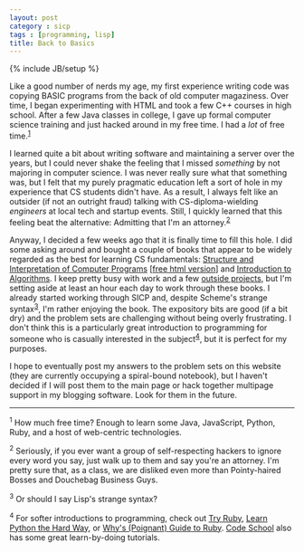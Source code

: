```yaml
---
layout: post
category : sicp
tags : [programming, lisp]
title: Back to Basics
---
```

{% include JB/setup %}

Like a good number of nerds my age, my first experience writing code was copying BASIC programs from the back of old computer magaziness. Over time, I began experimenting with HTML and took a few C++ courses in high school. After a few Java classes in college, I gave up formal computer science training and just hacked around in my free time. I had a *lot* of free time.<sup>[1](#fn1)</sup>

I learned quite a bit about writing software and maintaining a server over the years, but I could never shake the feeling that I missed *something* by not majoring in computer science. I was never really sure what that something was, but I felt that my purely pragmatic education left a sort of hole in my experience that CS students didn't have. As a result, I always felt like an outsider (if not an outright fraud) talking with CS-diploma-wielding *engineers* at local tech and startup events. Still, I quickly learned that this feeling beat the alternative: Admitting that I'm an attorney.<sup>[2](#fn2)</sup>

Anyway, I decided a few weeks ago that it is finally time to fill this hole. I did some asking around and bought a couple of books that appear to be widely regarded as the best for learning CS fundamentals: [Structure and Interpretation of Computer Programs][] [[free html version](http://mitpress.mit.edu/sicp/full-text/book/book.html)] and [Introduction to Algorithms][]. I keep pretty busy with work and a few [outside projects](http://teachprivacy.com), but I'm setting aside at least an hour each day to work through these books. I already started working through SICP and, despite Scheme's strange syntax<sup>[3](#fn3)</sup>, I'm rather enjoying the book. The expository bits are good (if a bit dry) and the problem sets are challenging without being overly frustrating. I don't think this is a particularly great introduction to programming for someone who is casually interested in the subject<sup>[4](#fn4)</sup>, but it is perfect for my purposes.

I hope to eventually post my answers to the problem sets on this website (they are currently occupying a spiral-bound notebook), but I haven't decided if I will post them to the main page or hack together multipage support in my blogging software. Look for them in the future. 

<hr/>

<span id="fn1"><sup>1</sup> How much free time? Enough to learn some Java, JavaScript, Python, Ruby, and a host of web-centric technologies.</span>

<span id="fn2"><sup>2</sup> Seriously, if you ever want a group of self-respecting hackers to ignore every word you say, just walk up to them and say you're an attorney. I'm pretty sure that, as a class, we are disliked even more than Pointy-haired Bosses and Douchebag Business Guys.</span>

<span id="fn3"><sup>3</sup> Or should I say Lisp's strange syntax?</span>

<span id="fn4"><sup>4</sup> For softer introductions to programming, check out [Try Ruby](http://tryruby.org), [Learn Python the Hard Way](http://learnpythonthehardway.org), or [Why's (Poignant) Guide to Ruby](http://mislav.uniqpath.com/poignant-guide). [Code School](http://www.codeschool.com/) also has some great learn-by-doing tutorials.</span>

[Structure and Interpretation of Computer Programs]: http://www.amazon.com/gp/product/0070004846/ref=as_li_ss_tl?ie=UTF8&tag=anthonypresti-20&linkCode=as2&camp=217145&creative=399369&creativeASIN=0070004846
[Introduction to Algorithms]: http://www.amazon.com/gp/product/0262033844/ref=as_li_ss_tl?ie=UTF8&tag=anthonypresti-20&linkCode=as2&camp=217145&creative=399369&creativeASIN=0262033844